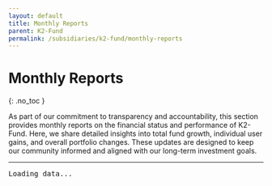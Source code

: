 ```yaml
---
layout: default
title: Monthly Reports
parent: K2-Fund
permalink: /subsidiaries/k2-fund/monthly-reports
---
```


# Monthly Reports
{: .no_toc }

As part of our commitment to transparency and accountability, this section provides monthly reports on the financial status and performance of K2-Fund. Here, we share detailed insights into total fund growth, individual user gains, and overall portfolio changes. These updates are designed to keep our community informed and aligned with our long-term investment goals.

---

<pre id="output">Loading data...</pre>

<script>
  const dataUrl = '/assets/portfolio.txt';

  fetch(dataUrl)
    .then(response => response.text())
    .then(content => {
      parsePortfolioData(content);
    })
    .catch(error => {
      document.getElementById('output').textContent = 'Error loading data file';
      console.error(error);
    });

  function parsePortfolioData(data) {
    const lines = data.split('\n');
    let currentUnitPrice = 1;
    let totalUnits = 0;
    let userUnits = {};
    let userDeposits = {};
    let output = "";

    lines.forEach(line => {
      if (!line.trim()) return;
      const parts = line.split('|');
      if (parts.length < 2) return;
      const date = parts[0].trim();
      const rest = parts[1].trim();
      const [namePart, amountPart] = rest.split(':');
      const name = namePart.trim();
      const amount = parseFloat(amountPart.trim());

      if (name.toLowerCase() === "total") {
        if (totalUnits > 0) {
          currentUnitPrice = amount / totalUnits;
        } else {
          currentUnitPrice = 1;
        }

        output += `\nDate: ${date}\n`;
        for (let user in userUnits) {
          const currentValue = userUnits[user] * currentUnitPrice;
          const profit = currentValue - userDeposits[user];
          output += `${user}: Value = ${currentValue.toFixed(2)}, Profit/Loss = ${profit.toFixed(2)}\n`;
        }
        output += `---------------------\n`;
      } else {
        if (!userUnits[name]) {
          userUnits[name] = 0;
          userDeposits[name] = 0;
        }
        const unitsBought = amount / currentUnitPrice;
        userUnits[name] += unitsBought;
        userDeposits[name] += amount;
        totalUnits += unitsBought;
      }
    });

    document.getElementById('output').textContent = output;
  }
</script>
